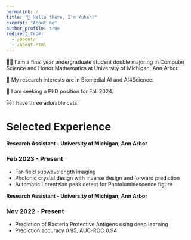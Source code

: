 ```yaml
---
permalink: /
title: "👋 Hello there, I'm Yuhan!"
excerpt: "About me"
author_profile: true
redirect_from: 
  - /about/
  - /about.html
---
```


👩‍💻 I'am a final year undergraduate student double majoring in Computer Science and Honor Mathematics at University of Michigan, Ann Arbor.

🐣 My research interests are in Biomedial AI and AI4Science.

📖 I am seeking a PhD position for Fall 2024.

🐱 I have three adorable cats.

# Selected Experience

**Research Assistant - University of Michigan, Ann Arbor**
### Feb 2023 - Present
* Far-field subwavelength imaging 
* Photonic crystal design with inverse design and forward prediction
* Automatic Lorentzian peak detect for Photoluminescence figure

**Research Assistant - University of Michigan, Ann Arbor**
### Nov 2022 - Present
* Prediction of Bacteria Protective Antigens using deep learning
* Prediction accuracy 0.95, AUC-ROC 0.94
